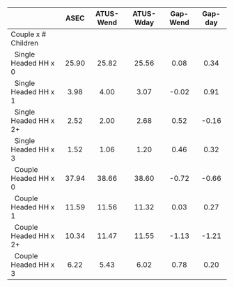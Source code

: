 
|                      |         ASEC |    ATUS-Wend |    ATUS-Wday |     Gap-Wend |      Gap-day |
| -------------------- | :----------: | :----------: | :----------: | :----------: | :----------: |
| Couple x # Children  |              |              |              |              |              |
| &nbsp;&nbsp;Single Headed HH x 0 |        25.90 |        25.82 |        25.56 |         0.08 |         0.34 |
| &nbsp;&nbsp;Single Headed HH x 1 |         3.98 |         4.00 |         3.07 |        -0.02 |         0.91 |
| &nbsp;&nbsp;Single Headed HH x 2+ |         2.52 |         2.00 |         2.68 |         0.52 |        -0.16 |
| &nbsp;&nbsp;Single Headed HH x 3 |         1.52 |         1.06 |         1.20 |         0.46 |         0.32 |
| &nbsp;&nbsp;Couple Headed HH x 0 |        37.94 |        38.66 |        38.60 |        -0.72 |        -0.66 |
| &nbsp;&nbsp;Couple Headed HH x 1 |        11.59 |        11.56 |        11.32 |         0.03 |         0.27 |
| &nbsp;&nbsp;Couple Headed HH x 2+ |        10.34 |        11.47 |        11.55 |        -1.13 |        -1.21 |
| &nbsp;&nbsp;Couple Headed HH x 3 |         6.22 |         5.43 |         6.02 |         0.78 |         0.20 |


